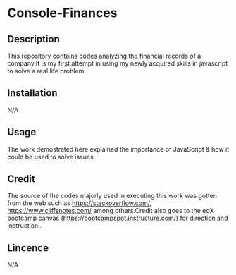 # Console-Finances

## Description
This repository contains codes analyzing the financial records of a company.It is my first attempt in using my newly acquired skills in javascript to solve a real life problem.

## Installation
N/A

## Usage

The work demostrated here explained the importance of JavaScript & how it could be used to solve issues. 


## Credit
The source of the codes majorly used in executing this work was gotten from the web such as https://stackoverflow.com/, https://www.cliffsnotes.com/ among others.Credit also goes to the edX bootcamp canvas (https://bootcampspot.instructure.com/) for direction and instruction .

## Lincence
N/A

